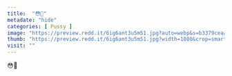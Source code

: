 ```yaml
---
title:  "😳🙈"
metadate: "hide"
categories: [ Pussy ]
image: "https://preview.redd.it/6ig6ant3u5m51.jpg?auto=webp&s=b3379ceaa733701a79075844cb33d0f239f04c63"
thumb: "https://preview.redd.it/6ig6ant3u5m51.jpg?width=1080&crop=smart&auto=webp&s=6fbab65b2e34fa204d47a1d1222ebbc10bfeebe9"
visit: ""
---
```

😳🙈
